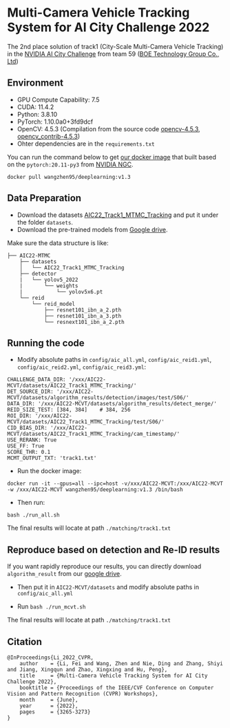 # Multi-Camera Vehicle Tracking System for AI City Challenge 2022

The 2nd place solution of track1 (City-Scale Multi-Camera Vehicle Tracking) in the [NVIDIA AI City Challenge](https://www.aicitychallenge.org/) from team 59 ([BOE Technology Group Co., Ltd](https://www.boe.com/en))

## Environment 
- GPU Compute Capability: 7.5
- CUDA: 11.4.2
- Python: 3.8.10
- PyTorch: 1.10.0a0+3fd9dcf
- OpenCV: 4.5.3 (Compilation from the source code [opencv-4.5.3](https://github.com/opencv/opencv/archive/refs/tags/4.5.3.tar.gz), [opencv_contrib-4.5.3](https://github.com/opencv/opencv_contrib/archive/refs/tags/4.5.3.tar.gz))
- Ohter dependencies are in the `requirements.txt`

You can run the command below to get [our docker image](https://hub.docker.com/repository/docker/wangzhen95/deeplearning) that built based on the `pytorch:20.11-py3` from [NVIDIA NGC](https://docs.nvidia.com/deeplearning/frameworks/pytorch-release-notes/rel_21-09.html#rel_21-09).
```
docker pull wangzhen95/deeplearning:v1.3
``` 

## Data Preparation
- Download the datasets [AIC22_Track1_MTMC_Tracking](https://www.aicitychallenge.org/2022-data-and-evaluation/)
and put it under the folder `datasets`.
- Download the pre-trained models from [Google drive](https://drive.google.com/drive/folders/1XRFJyZqJ80z6jv9k70N4ULMypMTZw7wg?usp=sharing).

Make sure the data structure is like:
```
├── AIC22-MTMC
    ├── datasets
    │   └── AIC22_Track1_MTMC_Tracking
    ├── detector
    |   └── yolov5_2022
    |       └── weights
    |           └── yolov5x6.pt
    └── reid
        └── reid_model
            ├── resnet101_ibn_a_2.pth
            ├── resnet101_ibn_a_3.pth
            └── resnext101_ibn_a_2.pth
```
## Running the code

- Modify absolute paths in `config/aic_all.yml`, `config/aic_reid1.yml`, `config/aic_reid2.yml`, `config/aic_reid3.yml`:

```
CHALLENGE_DATA_DIR: '/xxx/AIC22-MCVT/datasets/AIC22_Track1_MTMC_Tracking/'
DET_SOURCE_DIR: '/xxx/AIC22-MCVT/datasets/algorithm_results/detection/images/test/S06/'
DATA_DIR: '/xxx/AIC22-MCVT/datasets/algorithm_results/detect_merge/'
REID_SIZE_TEST: [384, 384]    # 384, 256
ROI_DIR: '/xxx/AIC22-MCVT/datasets/AIC22_Track1_MTMC_Tracking/test/S06/'
CID_BIAS_DIR: '/xxx/AIC22-MCVT/datasets/AIC22_Track1_MTMC_Tracking/cam_timestamp/'
USE_RERANK: True
USE_FF: True
SCORE_THR: 0.1
MCMT_OUTPUT_TXT: 'track1.txt'
```
- Run the docker image:
```
docker run -it --gpus=all --ipc=host -v/xxx/AIC22-MCVT:/xxx/AIC22-MCVT -w /xxx/AIC22-MCVT wangzhen95/deeplearning:v1.3 /bin/bash
```

- Then run:
```
bash ./run_all.sh
```

The final results will locate at path ```./matching/track1.txt```

## Reproduce based on detection and Re-ID results 
If you want rapidly reproduce our results, you can directly download `algorithm_result` from our [google drive](https://drive.google.com/drive/folders/1XRFJyZqJ80z6jv9k70N4ULMypMTZw7wg?usp=sharing).
- Then put it in `AIC22-MCVT/datasets` and modify absolute paths in `config/aic_all.yml`

- Run `bash ./run_mcvt.sh`

The final results will locate at path ```./matching/track1.txt```

## Citation
```
@InProceedings{Li_2022_CVPR,
    author    = {Li, Fei and Wang, Zhen and Nie, Ding and Zhang, Shiyi and Jiang, Xingqun and Zhao, Xingxing and Hu, Peng},
    title     = {Multi-Camera Vehicle Tracking System for AI City Challenge 2022},
    booktitle = {Proceedings of the IEEE/CVF Conference on Computer Vision and Pattern Recognition (CVPR) Workshops},
    month     = {June},
    year      = {2022},
    pages     = {3265-3273}
}
```
